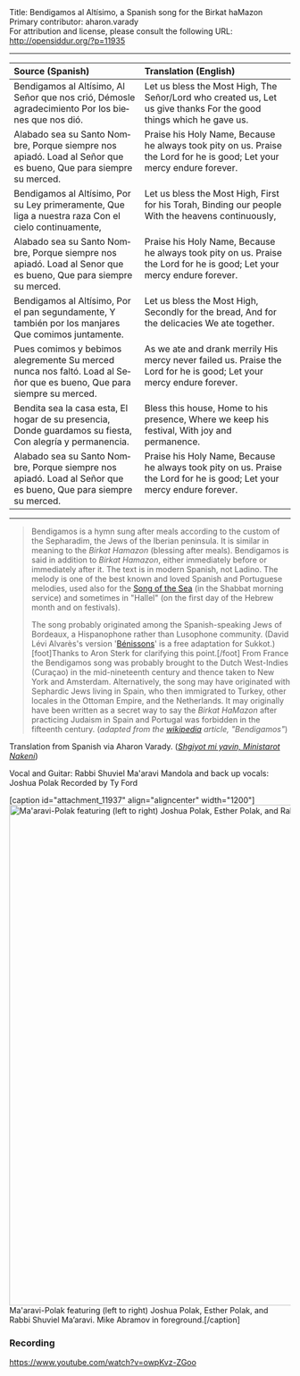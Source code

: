 <html>
<head></head>
<body>
Title: Bendigamos al Altísimo, a Spanish song for the Birkat haMazon<br />
Primary contributor: aharon.varady<br />
For attribution and license, please consult the following URL: <a href="http://opensiddur.org/?p=11935">http://opensiddur.org/?p=11935</a>
<p />
<hr />

<table style="margin-left: auto;margin-right: auto;" class="draggable">
<thead><tr><th id="x" style="text-align: left;">Source (Spanish)</th><th style="text-align: left;">Translation (English)</th></tr></thead>
<tbody>
<tr><td style="vertical-align:top;" width="46%">
<div class="spanish" lang="es">
Bendigamos al Altísimo,
Al Señor que nos crió,
Démosle agradecimiento
Por los bienes que nos dió.
</span></div></td>
 
<td style="vertical-align:top;" width="53%">
<div class="english" lang="en">
Let us bless the Most High,
The Señor/Lord who created us,
Let us give thanks
For the good things which he gave us.
</div></td></tr>


<tr><td style="vertical-align:top;" width="46%">
<div class="spanish" lang="es">
Alabado sea su Santo Nombre,
Porque siempre nos apiadó.
Load al Señor que es bueno,
Que para siempre su merced.
</span></div></td>
 
<td style="vertical-align:top;" width="53%">
<div class="english" lang="en">
Praise his Holy Name,
Because he always took pity on us.
Praise the Lord for he is good;
Let your mercy endure forever.
</div></td></tr>


<tr><td style="vertical-align:top;" width="46%">
<div class="spanish" lang="es">
Bendigamos al Altísimo,
Por su Ley primeramente,
Que liga a nuestra raza
Con el cielo continuamente,
</span></div></td>
 
<td style="vertical-align:top;" width="53%">
<div class="english" lang="en">
Let us bless the Most High,
First for his Torah,
Binding our people
With the heavens continuously,
</div></td></tr>


<tr><td style="vertical-align:top;" width="46%">
<div class="spanish" lang="es">
Alabado sea su Santo Nombre,
Porque siempre nos apiadó.
Load al Senor que es bueno,
Que para siempre su merced.
</span></div></td>
 
<td style="vertical-align:top;" width="53%">
<div class="english" lang="en">
Praise his Holy Name,
Because he always took pity on us.
Praise the Lord for he is good;
Let your mercy endure forever.
</div></td></tr>


<tr><td style="vertical-align:top;" width="46%">
<div class="spanish" lang="es">
Bendigamos al Altísimo,
Por el pan segundamente,
Y también por los manjares
Que comimos juntamente.
</span></div></td>
 
<td style="vertical-align:top;" width="53%">
<div class="english" lang="en">
Let us bless the Most High,
Secondly for the bread,
And for the delicacies
We ate together.
</div></td></tr>


<tr><td style="vertical-align:top;" width="46%">
<div class="spanish" lang="es">
Pues comimos y bebimos alegremente
Su merced nunca nos faltó.
Load al Señor que es bueno,
Que para siempre su merced.
</span></div></td>
 
<td style="vertical-align:top;" width="53%">
<div class="english" lang="en">
As we ate and drank merrily
His mercy never failed us.
Praise the Lord for he is good;
Let your mercy endure forever.
</div></td></tr>


<tr><td style="vertical-align:top;" width="46%">
<div class="spanish" lang="es">
Bendita sea la casa esta,
El hogar de su presencia,
Donde guardamos su fiesta,
Con alegría y permanencia.
</span></div></td>
 
<td style="vertical-align:top;" width="53%">
<div class="english" lang="en">
Bless this house,
Home to his presence,
Where we keep his festival,
With joy and permanence.
</div></td></tr>


<tr><td style="vertical-align:top;" width="46%">
<div class="spanish" lang="es">
Alabado sea su Santo Nombre,
Porque siempre nos apiadó.
Load al Señor que es bueno,
Que para siempre su merced.
</span></div></td>
 
<td style="vertical-align:top;" width="53%">
<div class="english" lang="en">
Praise his Holy Name,
Because he always took pity on us.
Praise the Lord for he is good;
Let your mercy endure forever.
</div></td></tr>
</tbody></table>

<hr />

<blockquote>Bendigamos is a hymn sung after meals according to the custom of the Sepharadim, the Jews of the Iberian peninsula. It is similar in meaning to the <em>Birkat Hamazon</em> (blessing after meals). Bendigamos is said in addition to <em>Birkat Hamazon</em>, either immediately before or immediately after it. The text is in modern Spanish, not Ladino. The melody is one of the best known and loved Spanish and Portuguese melodies, used also for the <a href="https://opensiddur.org/set-prayers/earth-cycle/daytime/morning/the-song-of-the-sea-sung-with-a-moroccan-nusa%e1%b8%a5-by-r-hillel-%e1%b8%a5ayim-yisraeli-lavery-2/">Song of the Sea</a> (in the Shabbat morning service) and sometimes in "Hallel" (on the first day of the Hebrew month and on festivals).

The song probably originated among the Spanish-speaking Jews of Bordeaux, a Hispanophone rather than Lusophone community. (David Lévi Alvarès's version '<a href="https://www.youtube.com/watch?v=IjOZ8tGuVbI">Bénissons</a>' is a free adaptation for Sukkot.)[foot]Thanks to Aron Sterk for clarifying this point.[/foot] From France the Bendigamos song was probably brought to the Dutch West-Indies (Curaçao) in the mid-nineteenth century and thence taken to New York and Amsterdam. Alternatively, the song may have originated with Sephardic Jews living in Spain, who then immigrated to Turkey, other locales in the Ottoman Empire, and the Netherlands. It may originally have been written as a secret way to say the <em>Birkat HaMazon</em> after practicing Judaism in Spain and Portugal was forbidden in the fifteenth century. (<em>adapted from the <a href="https://en.wikipedia.org/wiki/Bendigamos">wikipedia</a> article, "Bendigamos"</em>)</blockquote>

Translation from Spanish via Aharon Varady. (<a href="https://opensiddur.org/contact"><em>Shgiyot mi yavin, Ministarot Nakeni</em></a>)

Vocal and Guitar: Rabbi Shuviel Ma'aravi 
Mandola and back up vocals: Joshua Polak 
Recorded by Ty Ford

[caption id="attachment_11937" align="aligncenter" width="1200"]<a href="https://opensiddur.org/wp-content/uploads/2015/09/Maaravi-Polak.jpg"><img src="https://opensiddur.org/wp-content/uploads/2015/09/Maaravi-Polak.jpg" alt="Ma&#039;aravi-Polak featuring (left to right) Joshua Polak, Esther Polak, and Rabbi Shuviel Ma’aravi. Mike Abramov in foreground." width="1200" height="896" class="size-full wp-image-11937" /></a> Ma'aravi-Polak featuring (left to right) Joshua Polak, Esther Polak, and Rabbi Shuviel Ma’aravi. Mike Abramov in foreground.[/caption]

<h3>Recording</h3>

https://www.youtube.com/watch?v=owpKvz-ZGoo
</body>
</html>